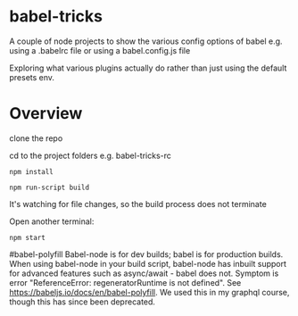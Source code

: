 # babel-tricks
A couple of node projects to show the various config options of babel e.g. using a .babelrc file or using a babel.config.js file

Exploring what various plugins actually do rather than just using the default presets env.

# Overview

clone the repo

cd to the project folders e.g. babel-tricks-rc

```npm install```

```npm run-script build```

It's watching for file changes, so the build process does not terminate

Open another terminal:

```npm start```

#babel-polyfill
Babel-node is for dev builds;  babel is for production builds.
When using babel-node in your build script, babel-node has inbuilt support for advanced features such as async/await - babel does not.  Symptom is error "ReferenceError: regeneratorRuntime is not defined".
See https://babeljs.io/docs/en/babel-polyfill.  We used this in my graphql course, though this has since been deprecated.
